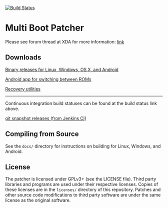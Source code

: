 [![Build Status](https://jenkins.noobdev.io/job/DualBoot_Patcher/badge/icon)](https://jenkins.noobdev.io/job/DualBoot_Patcher/)

Multi Boot Patcher
==================

Please see forum thread at XDA for more information: [link](http://forum.xda-developers.com/showthread.php?t=2447534)

Downloads
---------
[Binary releases for Linux, Windows, OS X, and Android](http://d-h.st/users/chenxiaolong/?fld_id=24930#files)

[Android app for switching between ROMs](http://d-h.st/users/chenxiaolong/?fld_id=24392#files)

[Recovery utilities](http://d-h.st/users/chenxiaolong/?fld_id=24393&s=file_name&d=ASC)

---

Continuous integration build statuses can be found at the build status link above.

[git snapshot releases (from Jenkins CI)](http://dl.dropbox.com/u/486665/Snapshots/DualBootPatcher/index.html)

Compiling from Source
---------------------
See the `docs/` directory for instructions on building for Linux, Windows, and Android.

License
-------
The patcher is licensed under GPLv3+ (see the LICENSE file). Third party libraries and programs are used under their respective licenses. Copies of these licenses are in the `licenses/` directory of this repository. Patches and other source code modifications to third party software are under the same license as the original software.
